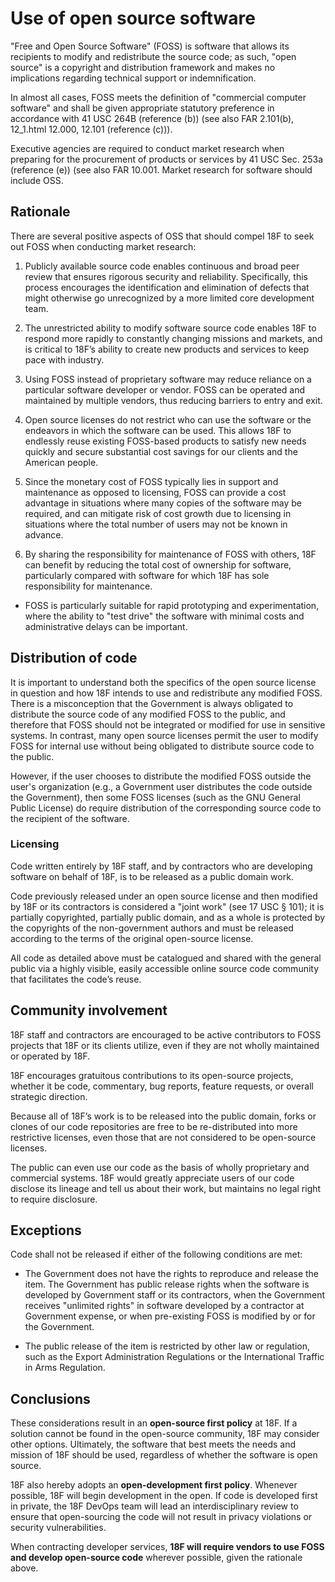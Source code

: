 # Use of open source software

"Free and Open Source Software" (FOSS) is software that allows its recipients to modify and redistribute the source code; as such, "open source" is a copyright and distribution framework and makes no implications regarding technical support or indemnification. 

In almost all cases, FOSS meets the definition of "commercial computer software" and shall be given appropriate statutory preference in accordance with 41 USC 264B (reference (b)) (see also FAR 2.101(b), 12_1.html 12.000, 12.101 (reference (c))).

Executive agencies  are required to conduct market research when preparing for the procurement of products or services by 41 USC Sec. 253a (reference (e)) (see also FAR 10.001. Market research for software should include OSS.

## Rationale

There are several positive aspects of OSS that should compel 18F to seek out FOSS when
conducting market research:

1. Publicly available source code enables continuous and broad peer review that ensures rigorous security and reliability. Specifically, this process encourages the identification and elimination of defects that might otherwise go unrecognized by a more limited core development team.

1. The unrestricted ability to modify software source code enables 18F to respond more rapidly to constantly changing missions and markets, and is critical to 18F’s  ability to create new products and services to keep pace with industry.

1. Using FOSS instead of proprietary software may reduce reliance on a particular software developer or vendor. FOSS can be operated and maintained by multiple vendors, thus reducing barriers to entry and exit.

1. Open source licenses do not restrict who can use the software or the endeavors in which the software can be used. This allows 18F to endlessly reuse existing FOSS-based products to satisfy new needs quickly and secure substantial cost savings for our clients and the American people.

1. Since the monetary cost of FOSS typically lies in support and maintenance as opposed to licensing, FOSS can provide a cost advantage in situations where many copies of the software may be required, and can mitigate risk of cost growth due to licensing in situations where the total number of users may
not be known in advance.

1. By sharing the responsibility for maintenance of FOSS with others, 18F can benefit by reducing the total cost of ownership for software, particularly compared with software for which 18F has sole responsibility for maintenance.

* FOSS is particularly suitable for rapid prototyping and experimentation, where the ability to "test drive" the software with minimal costs and administrative delays can be important.

## Distribution of code

It is important to understand both the specifics of the open source license in question and how 18F intends to use and redistribute any modified FOSS. There is a misconception that the Government is always obligated to distribute the source code of any modified FOSS to the public, and therefore that FOSS should not be integrated or modified for use in sensitive systems. In contrast, many open source licenses permit the user to modify FOSS for internal use without being obligated to distribute source code to the public. 

However, if the user chooses to distribute the modified FOSS outside the user's organization (e.g., a Government user distributes the code outside the Government), then some FOSS licenses (such as the GNU General Public License) do require distribution of the corresponding source code to the recipient of the software.



### Licensing

Code written entirely by 18F staff, and by contractors who are developing software on behalf of 18F, is to be released as a public domain work.

Code previously released under an open source license and then modified by 18F or its contractors is considered a "joint work" (see 17 USC § 101); it is partially copyrighted, partially public domain, and as a whole is protected by the copyrights of the non-government authors and must be released according to the terms of the original open-source license.

All code as detailed above must be catalogued and shared with the general public via a highly visible, easily accessible online source code community that facilitates the code’s reuse. 

## Community involvement

18F staff and contractors are encouraged to be active contributors to FOSS projects that 18F or its clients utilize, even if they are not wholly maintained or operated by 18F.

18F encourages gratuitous contributions to its open-source projects, whether it be code, commentary, bug reports, feature requests, or overall strategic direction.

Because all of 18F’s work is to be released into the public domain, forks or clones of our code repositories are free to be re-distributed  into more restrictive licenses, even those that are not considered to be open-source licenses. 

The public can even use our code as the basis of wholly proprietary and commercial systems. 18F would greatly appreciate users of our code disclose its lineage and tell us about their work, but maintains no legal right to require disclosure.

## Exceptions

Code shall not be released if either of the following conditions are met:

* The Government does not have the rights to reproduce and release the item. The Government has public release rights when the software is developed by Government staff or its contractors, when the Government receives "unlimited rights" in software developed by a contractor at Government expense, or when pre-existing FOSS is modified by or for the Government.

* The public release of the item is restricted by other law or regulation, such as the Export Administration Regulations or the International Traffic in Arms Regulation.

## Conclusions

These considerations result in an **open-source first policy** at 18F. If a solution cannot be found in the open-source community, 18F may consider other options. Ultimately, the software that best meets the needs and mission of 18F should be used, regardless of whether the software is open source.

18F also hereby adopts an **open-development first policy**. Whenever possible, 18F will begin development in the open. If code is developed first in private, the 18F DevOps team will lead an interdisciplinary review to ensure that open-sourcing the code will not result in privacy violations or security vulnerabilities.

When contracting developer services, **18F will require vendors to use FOSS and develop open-source code** wherever possible, given the rationale above.
